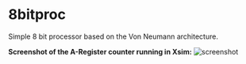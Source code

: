 # 8bitproc
Simple 8 bit processor based on the Von Neumann architecture.

**Screenshot of the A-Register counter running in Xsim:**
![screenshot](https://github.com/djcopley/8bitproc/blob/master/assets/simulation.png)
